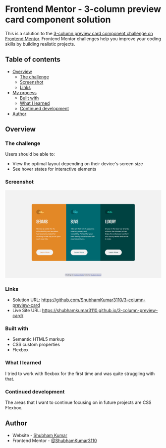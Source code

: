 # Frontend Mentor - 3-column preview card component solution

This is a solution to the [3-column preview card component challenge on Frontend Mentor](https://www.frontendmentor.io/challenges/3column-preview-card-component-pH92eAR2-). Frontend Mentor challenges help you improve your coding skills by building realistic projects. 

## Table of contents

- [Overview](#overview)
  - [The challenge](#the-challenge)
  - [Screenshot](#screenshot)
  - [Links](#links)
- [My process](#my-process)
  - [Built with](#built-with)
  - [What I learned](#what-i-learned)
  - [Continued development](#continued-development)
- [Author](#author)

## Overview

### The challenge

Users should be able to:

- View the optimal layout depending on their device's screen size
- See hover states for interactive elements

### Screenshot

![](./screenshots/desktop-design.png)

### Links

- Solution URL: https://github.com/ShubhamKumar3110/3-column-preview-card
- Live Site URL: https://shubhamkumar3110.github.io/3-column-preview-card/

### Built with

- Semantic HTML5 markup
- CSS custom properties
- Flexbox

### What I learned

I tried to work with flexbox for the first time and was quite struggling with that.

### Continued development

The areas that I want to continue focusing on in future projects are CSS Flexbox.

## Author

- Website - [Shubham Kumar](https://shubhamkumar3110.github.io/3-column-preview-card/)
- Frontend Mentor - [@ShubhamKumar3110](https://www.frontendmentor.io/profile/ShubhamKumar3110)